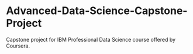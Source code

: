 # Advanced-Data-Science-Capstone-Project
Capstone project for IBM Professional Data Science course offered by Coursera.
